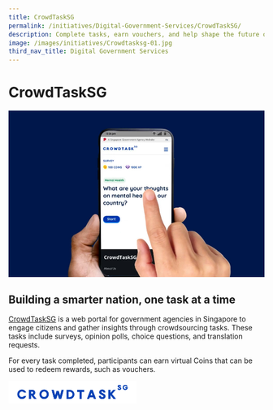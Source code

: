 ```yaml
---
title: CrowdTaskSG
permalink: /initiatives/Digital-Government-Services/CrowdTaskSG/
description: Complete tasks, earn vouchers, and help shape the future of Singapore!
image: /images/initiatives/Crowdtasksg-01.jpg
third_nav_title: Digital Government Services
---
```

# CrowdTaskSG
![CrowdTaskSG](/images/initiatives/Crowdtasksg-01.jpg)

## Building a smarter nation, one task at a time

[CrowdTaskSG](https://www.crowdtask.gov.sg/) is a web portal for government agencies in Singapore to engage citizens and gather insights through crowdsourcing tasks. These tasks include surveys, opinion polls, choice questions, and translation requests.

For every task completed, participants can earn virtual Coins that can be used to redeem rewards, such as vouchers.

<div style="width:50%"> <img src="/images/initiatives/Crowdtasksg-03.jpg"></div>



